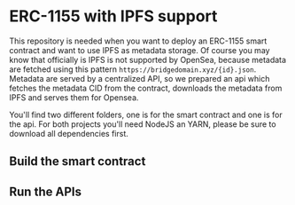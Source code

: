 # ERC-1155 with IPFS support

This repository is needed when you want to deploy an ERC-1155 smart contract and want to use IPFS as metadata storage.
Of course you may know that officially is IPFS is not supported by OpenSea, because metadata are fetched using this pattern `https://bridgedomain.xyz/{id}.json`.
Metadata are served by a centralized API, so we prepared an api which fetches the metadata CID from the contract, downloads the metadata from IPFS and serves them for Opensea.

You'll find two different folders, one is for the smart contract and one is for the api. For both projects you'll need NodeJS an YARN, please be sure to download all dependencies first.

## Build the smart contract

## Run the APIs
